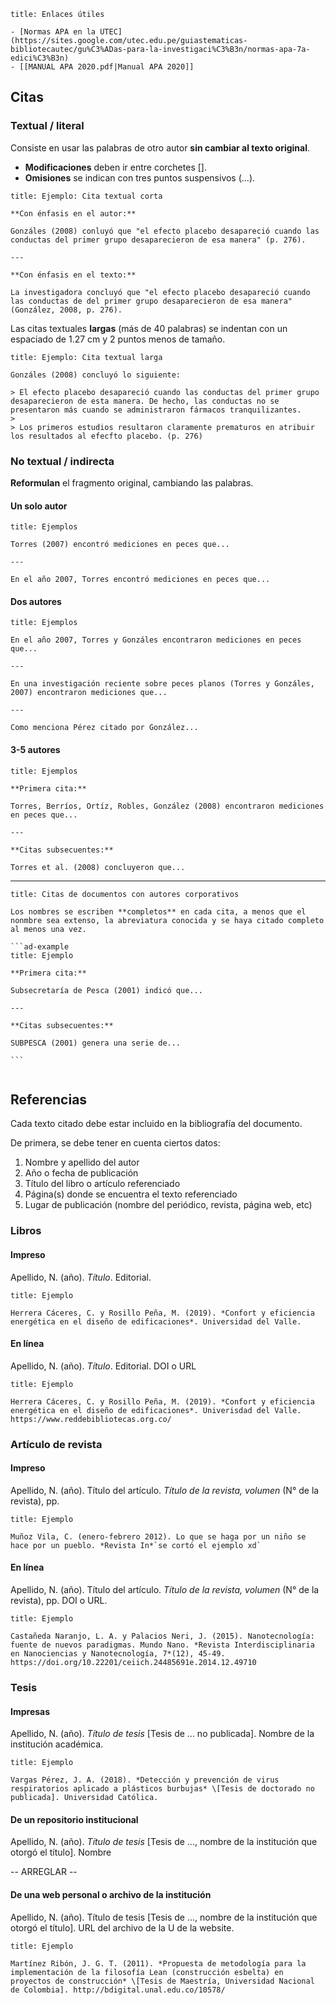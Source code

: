 ```ad-info
title: Enlaces útiles

- [Normas APA en la UTEC](https://sites.google.com/utec.edu.pe/guiastematicas-bibliotecautec/gu%C3%ADas-para-la-investigaci%C3%B3n/normas-apa-7a-edici%C3%B3n)
- [[MANUAL APA 2020.pdf|Manual APA 2020]]

```

## Citas

### Textual / literal

Consiste en usar las palabras de otro autor **sin cambiar al texto original**.

- **Modificaciones** deben ir entre corchetes \[].
- **Omisiones** se indican con tres puntos suspensivos (...).

```ad-example
title: Ejemplo: Cita textual corta

**Con énfasis en el autor:**

Gonzáles (2008) conluyó que "el efecto placebo desapareció cuando las conductas del primer grupo desaparecieron de esa manera" (p. 276).

---

**Con énfasis en el texto:**

La investigadora concluyó que "el efecto placebo desapareció cuando las conductas de del primer grupo desaparecieron de esa manera" (González, 2008, p. 276).

```

Las citas textuales **largas** (más de 40 palabras) se indentan con un espaciado de 1.27 cm y 2 puntos menos de tamaño.

```ad-example
title: Ejemplo: Cita textual larga

Gonzáles (2008) concluyó lo siguiente:

> El efecto placebo desapareció cuando las conductas del primer grupo desaparecieron de esta manera. De hecho, las conductas no se presentaron más cuando se administraron fármacos tranquilizantes.
> 
> Los primeros estudios resultaron claramente prematuros en atribuir los resultados al efecfto placebo. (p. 276)

```


### No textual / indirecta

**Reformulan** el fragmento original, cambiando las palabras.

#### Un solo autor

```ad-example
title: Ejemplos

Torres (2007) encontró mediciones en peces que...

---

En el año 2007, Torres encontró mediciones en peces que...

```

#### Dos autores

```ad-example
title: Ejemplos

En el año 2007, Torres y Gonzáles encontraron mediciones en peces que...

---

En una investigación reciente sobre peces planos (Torres y Gonzáles, 2007) encontraron mediciones que...

---

Como menciona Pérez citado por González...

```

#### 3-5 autores

```ad-example
title: Ejemplos

**Primera cita:**

Torres, Berríos, Ortíz, Robles, González (2008) encontraron mediciones en peces que...

---

**Citas subsecuentes:**

Torres et al. (2008) concluyeron que...

```

---

`````ad-note
title: Citas de documentos con autores corporativos

Los nombres se escriben **completos** en cada cita, a menos que el nonmbre sea extenso, la abreviatura conocida y se haya citado completo al menos una vez.

```ad-example
title: Ejemplo

**Primera cita:**

Subsecretaría de Pesca (2001) indicó que...

---

**Citas subsecuentes:**

SUBPESCA (2001) genera una serie de...

```


`````

## Referencias

Cada texto citado debe estar incluido en la bibliografía del documento.

De primera, se debe tener en cuenta ciertos datos:

1. Nombre y apellido del autor
2. Año o fecha de publicación
3. Título del libro o artículo referenciado
4. Página(s) donde se encuentra el texto referenciado
5. Lugar de publicación (nombre del periódico, revista, página web, etc)

### Libros

#### Impreso

Apellido, N. (año). *Título*. Editorial.

```ad-example
title: Ejemplo

Herrera Cáceres, C. y Rosillo Peña, M. (2019). *Confort y eficiencia energética en el diseño de edificaciones*. Universidad del Valle.

```

#### En línea

Apellido, N. (año). *Título*. Editorial. DOI o URL

```ad-example
title: Ejemplo

Herrera Cáceres, C. y Rosillo Peña, M. (2019). *Confort y eficiencia energética en el diseño de edificaciones*. Univerisdad del Valle. https://www.reddebibliotecas.org.co/

```

### Artículo de revista

#### Impreso

Apellido, N. (año). Título del artículo. *Título de la revista, volumen* (N° de la revista), pp.

```ad-example
title: Ejemplo

Muñoz Vila, C. (enero-febrero 2012). Lo que se haga por un niño se hace por un pueblo. *Revista In*`se cortó el ejemplo xd`

```

#### En línea

Apellido, N. (año). Título del artículo. *Título de la revista, volumen* (N° de la revista), pp. DOI o URL.

```ad-example
title: Ejemplo

Castañeda Naranjo, L. A. y Palacios Neri, J. (2015). Nanotecnología: fuente de nuevos paradigmas. Mundo Nano. *Revista Interdisciplinaria en Nanociencias y Nanotecnología, 7*(12), 45-49. https://doi.org/10.22201/ceiich.24485691e.2014.12.49710

```

### Tesis

#### Impresas

Apellido, N. (año). *Título de tesis* \[Tesis de ... no publicada]. Nombre de la institución académica.

```ad-example
title: Ejemplo

Vargas Pérez, J. A. (2018). *Detección y prevención de virus respiratorios aplicado a plásticos burbujas* \[Tesis de doctorado no publicada]. Universidad Católica.

```

#### De un repositorio institucional

Apellido, N. (año). *Título de tesis* \[Tesis de ..., nombre de la institución que otorgó el título]. Nombre 

-- ARREGLAR --

#### De una web personal o archivo de la institución

Apellido, N. (año). Título de tesis \[Tesis de ..., nombre de la institución que otorgó el título]. URL del archivo de la U de la website.

```ad-example
title: Ejemplo

Martínez Ribón, J. G. T. (2011). *Propuesta de metodología para la implementación de la filosofía Lean (construcción esbelta) en proyectos de construcción* \[Tesis de Maestría, Universidad Nacional de Colombia]. http://bdigital.unal.edu.co/10578/

```
